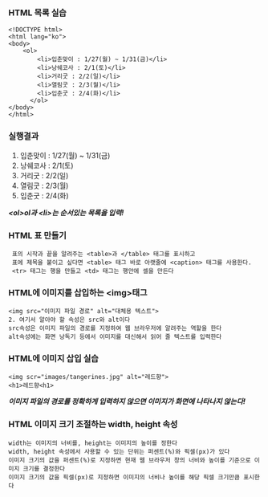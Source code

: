 ### HTML 목록 실습

```
<!DOCTYPE html>
<html lang="ko">
<body>
    <ol>
        <li>입춘맞이 : 1/27(월) ~ 1/31(금)</li>
        <li>낭쉐코사 : 2/1(토)</li>
        <li>거리굿 : 2/2(일)</li>
        <li>열림굿 : 2/3(월)</li>
        <li>입춘굿 : 2/4(화)</li>
      </ol>
</body>
</html>
```

### 실행결과

<!DOCTYPE html>
<html lang="ko">
<body>
    <ol>
        <li>입춘맞이 : 1/27(월) ~ 1/31(금)</li>
        <li>낭쉐코사 : 2/1(토)</li>
        <li>거리굿 : 2/2(일)</li>
        <li>열림굿 : 2/3(월)</li>
        <li>입춘굿 : 2/4(화)</li>
      </ol>
</body>
</html>

***&lt;ol&gt;ol과 &lt;li&gt;는 순서있는 목록을 입력!***

### HTML 표 만들기

```
 표의 시작과 끝을 알려주는 <table>과 </table> 태그를 표시하고
 표에 제목을 붙이고 싶다면 <table> 태그 바로 아랫줄에 <caption> 태그를 사용한다.
 <tr> 태그는 행을 만들고 <td> 태그는 행안에 셀을 만든다
```

### HTML에 이미지를 삽입하는 &lt;img&gt;태그

```
<img src="이미지 파일 경로" alt="대체용 텍스트">
2. 여기서 알아야 할 속성은 src와 alt이다
src속성은 이미지 파일의 경로를 지정하여 웹 브라우저에 알려주는 역할을 한다
alt속성에는 화면 낭독기 등에서 이미지를 대신해서 읽어 줄 텍스트를 입력한다
```

### HTML에 이미지 삽입 실습

```
<img scr="images/tangerines.jpg" alt="레드향">
<h1>레드향<h1>
```

***이미지 파일의 경로를 정확하게 입력하지 않으면 이미지가 화면에 나타나지 않는다!***

### HTML 이미지 크기 조절하는 width, height 속성

```
width는 이미지의 너비를, height는 이미지의 높이를 정한다
width, height 속성에서 사용할 수 있는 단위는 퍼센트(%)와 픽셀(px)가 있다
이미지 크기의 값을 퍼센트(%)로 지정하면 현재 웹 브라우저 창의 너비와 높이를 기준으로 이미지 크기를 결정한다
이미지 크기의 값을 픽셀(px)로 지정하면 이미지의 너비나 높이를 해당 픽셀 크기만큼 표시한다
```

